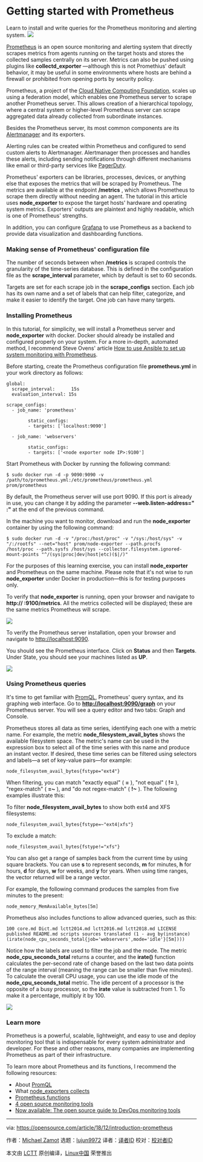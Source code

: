 [#]: collector: (lujun9972)
[#]: translator: (wxy)
[#]: reviewer: ( )
[#]: publisher: ( )
[#]: url: ( )
[#]: subject: (Getting started with Prometheus)
[#]: via: (https://opensource.com/article/18/12/introduction-prometheus)
[#]: author: (Michael Zamot https://opensource.com/users/mzamot)

Getting started with Prometheus
======
Learn to install and write queries for the Prometheus monitoring and alerting system.
![](https://opensource.com/sites/default/files/styles/image-full-size/public/lead-images/tools_sysadmin_cloud.png?itok=sUciG0Cn)

[Prometheus][1] is an open source monitoring and alerting system that directly scrapes metrics from agents running on the target hosts and stores the collected samples centrally on its server. Metrics can also be pushed using plugins like **collectd_exporter** —although this is not Promethius' default behavior, it may be useful in some environments where hosts are behind a firewall or prohibited from opening ports by security policy.

Prometheus, a project of the [Cloud Native Computing Foundation][2], scales up using a federation model, which enables one Prometheus server to scrape another Prometheus server. This allows creation of a hierarchical topology, where a central system or higher-level Prometheus server can scrape aggregated data already collected from subordinate instances.

Besides the Prometheus server, its most common components are its [Alertmanager][3] and its exporters.

Alerting rules can be created within Prometheus and configured to send custom alerts to Alertmanager. Alertmanager then processes and handles these alerts, including sending notifications through different mechanisms like email or third-party services like [PagerDuty][4].

Prometheus' exporters can be libraries, processes, devices, or anything else that exposes the metrics that will be scraped by Prometheus. The metrics are available at the endpoint **/metrics** , which allows Prometheus to scrape them directly without needing an agent. The tutorial in this article uses **node_exporter** to expose the target hosts' hardware and operating system metrics. Exporters' outputs are plaintext and highly readable, which is one of Prometheus' strengths.

In addition, you can configure [Grafana][5] to use Prometheus as a backend to provide data visualization and dashboarding functions.

### Making sense of Prometheus' configuration file

The number of seconds between when **/metrics** is scraped controls the granularity of the time-series database. This is defined in the configuration file as the **scrape_interval** parameter, which by default is set to 60 seconds.

Targets are set for each scrape job in the **scrape_configs** section. Each job has its own name and a set of labels that can help filter, categorize, and make it easier to identify the target. One job can have many targets.

### Installing Prometheus

In this tutorial, for simplicity, we will install a Prometheus server and **node_exporter** with docker. Docker should already be installed and configured properly on your system. For a more in-depth, automated method, I recommend Steve Ovens' article [How to use Ansible to set up system monitoring with Prometheus][6].

Before starting, create the Prometheus configuration file **prometheus.yml** in your work directory as follows:

```
global:
  scrape_interval:      15s
  evaluation_interval: 15s

scrape_configs:
  - job_name: 'prometheus'

        static_configs:
        - targets: ['localhost:9090']

  - job_name: 'webservers'

        static_configs:
        - targets: ['<node exporter node IP>:9100']
```

Start Prometheus with Docker by running the following command:

```
$ sudo docker run -d -p 9090:9090 -v
/path/to/prometheus.yml:/etc/prometheus/prometheus.yml
prom/prometheus
```

By default, the Prometheus server will use port 9090. If this port is already in use, you can change it by adding the parameter **\--web.listen-address=" <IP of machine>:<port>"** at the end of the previous command.

In the machine you want to monitor, download and run the **node_exporter** container by using the following command:

```
$ sudo docker run -d -v "/proc:/host/proc" -v "/sys:/host/sys" -v
"/:/rootfs" --net="host" prom/node-exporter --path.procfs
/host/proc --path.sysfs /host/sys --collector.filesystem.ignored-
mount-points "^/(sys|proc|dev|host|etc)($|/)"
```

For the purposes of this learning exercise, you can install **node_exporter** and Prometheus on the same machine. Please note that it's not wise to run **node_exporter** under Docker in production—this is for testing purposes only.

To verify that **node_exporter** is running, open your browser and navigate to **http:// <IP of Node exporter host>:9100/metrics**. All the metrics collected will be displayed; these are the same metrics Prometheus will scrape.

![](https://opensource.com/sites/default/files/uploads/check-node_exporter.png)

To verify the Prometheus server installation, open your browser and navigate to <http://localhost:9090>.

You should see the Prometheus interface. Click on **Status** and then **Targets**. Under State, you should see your machines listed as **UP**.

![](https://opensource.com/sites/default/files/uploads/targets-up.png)

### Using Prometheus queries

It's time to get familiar with [PromQL][7], Prometheus' query syntax, and its graphing web interface. Go to **<http://localhost:9090/graph>** on your Prometheus server. You will see a query editor and two tabs: Graph and Console.

Prometheus stores all data as time series, identifying each one with a metric name. For example, the metric **node_filesystem_avail_bytes** shows the available filesystem space. The metric's name can be used in the expression box to select all of the time series with this name and produce an instant vector. If desired, these time series can be filtered using selectors and labels—a set of key-value pairs—for example:

```
node_filesystem_avail_bytes{fstype="ext4"}
```

When filtering, you can match "exactly equal" ( **=** ), "not equal" ( **!=** ), "regex-match" ( **=~** ), and "do not regex-match" ( **!~** ). The following examples illustrate this:

To filter **node_filesystem_avail_bytes** to show both ext4 and XFS filesystems:

```
node_filesystem_avail_bytes{fstype=~"ext4|xfs"}
```

To exclude a match:

```
node_filesystem_avail_bytes{fstype!="xfs"}
```

You can also get a range of samples back from the current time by using square brackets. You can use **s** to represent seconds, **m** for minutes, **h** for hours, **d** for days, **w** for weeks, and **y** for years. When using time ranges, the vector returned will be a range vector.

For example, the following command produces the samples from five minutes to the present:

```
node_memory_MemAvailable_bytes[5m]
```

Prometheus also includes functions to allow advanced queries, such as this:

```
100 core.md Dict.md lctt2014.md lctt2016.md lctt2018.md LICENSE published README.md scripts sources translated (1 - avg by(instance)(irate(node_cpu_seconds_total{job='webservers',mode='idle'}[5m])))
```

Notice how the labels are used to filter the job and the mode. The metric **node_cpu_seconds_total** returns a counter, and the **irate()** function calculates the per-second rate of change based on the last two data points of the range interval (meaning the range can be smaller than five minutes). To calculate the overall CPU usage, you can use the idle mode of the **node_cpu_seconds_total** metric. The idle percent of a processor is the opposite of a busy processor, so the **irate** value is subtracted from 1. To make it a percentage, multiply it by 100.

![](https://opensource.com/sites/default/files/uploads/cpu-usage.png)

### Learn more

Prometheus is a powerful, scalable, lightweight, and easy to use and deploy monitoring tool that is indispensable for every system administrator and developer. For these and other reasons, many companies are implementing Prometheus as part of their infrastructure.

To learn more about Prometheus and its functions, I recommend the following resources:

+ About [PromQL][8]
+ What [node_exporters collects][9]
+ [Prometheus functions][10]
+ [4 open source monitoring tools][11]
+ [Now available: The open source guide to DevOps monitoring tools][12]


--------------------------------------------------------------------------------

via: https://opensource.com/article/18/12/introduction-prometheus

作者：[Michael Zamot][a]
选题：[lujun9972][b]
译者：[译者ID](https://github.com/译者ID)
校对：[校对者ID](https://github.com/校对者ID)

本文由 [LCTT](https://github.com/LCTT/TranslateProject) 原创编译，[Linux中国](https://linux.cn/) 荣誉推出

[a]: https://opensource.com/users/mzamot
[b]: https://github.com/lujun9972
[1]: https://prometheus.io/
[2]: https://www.cncf.io/
[3]: https://prometheus.io/docs/alerting/alertmanager/
[4]: https://en.wikipedia.org/wiki/PagerDuty
[5]: https://grafana.com/
[6]: https://opensource.com/article/18/3/how-use-ansible-set-system-monitoring-prometheus
[7]: https://prometheus.io/docs/prometheus/latest/querying/basics/
[8]: https://prometheus.io/docs/prometheus/latest/querying/basics/
[9]: https://github.com/prometheus/node_exporter#collectors
[10]: https://prometheus.io/docs/prometheus/latest/querying/functions/
[11]: https://opensource.com/article/18/8/open-source-monitoring-tools
[12]: https://opensource.com/article/18/8/now-available-open-source-guide-devops-monitoring-tools
